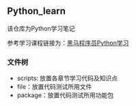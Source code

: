 ## Python_learn

该仓库为Python学习笔记

参考学习课程链接为：[黑马程序员Python学习](https://www.bilibili.com/video/BV1qW4y1a7fU/?spm_id_from=333.1387.favlist.content.click&vd_source=a3ce7565d1e7532a49f56b5a3ebd1d61)

### 文件树

* scripts: 放置各章节学习代码及知识点
* file：放置代码测试所用文件
* package：放置代码测试所用功能包
